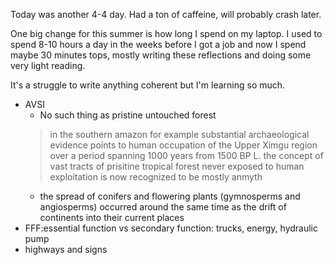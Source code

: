 Today was another 4-4 day. Had a ton of caffeine, will probably crash later.

One big change for this summer is how long I spend on my laptop. I used to spend 8-10 hours a day in the weeks before I got a job and now I spend maybe 30 minutes tops, mostly writing these reflections and doing some very light reading.

It's a struggle to write anything coherent but I'm learning so much. 

- AVSI
	- No such thing as pristine untouched forest 
	>in the southern amazon for example substantial archaeological evidence points to human occupation of the Upper Ximgu region over a period spanning 1000 years from 1500 BP L. the concept of vast tracts of prisitine tropical forest never exposed to human exploitation is now recognized to be mostly anmyth
	- the spread of conifers and flowering plants (gymnosperms and angiosperms) occurred around the same time as the drift of continents into their current places
- FFF:essential function vs secondary function: trucks, energy, hydraulic pump
- highways and signs
